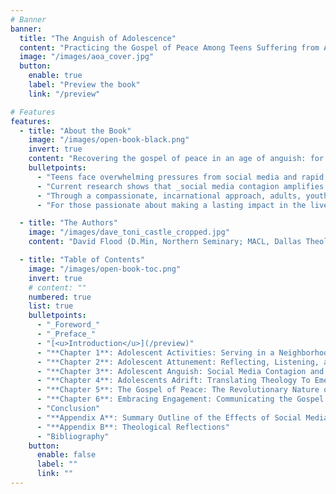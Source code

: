```yaml
---
# Banner
banner:
  title: "The Anguish of Adolescence"
  content: "Practicing the Gospel of Peace Among Teens Suffering from Anxiety and Depression."
  image: "/images/aoa_cover.jpg"
  button:
    enable: true
    label: "Preview the book"
    link: "/preview"

# Features
features:
  - title: "About the Book"
    image: "/images/open-book-black.png"
    invert: true
    content: "Recovering the gospel of peace in an age of anguish: for the millions of adolescents rejecting Christianity, and the record numbers who find it irrelevant. **_The Anguish of Adolescence_** is a timely read for anyone looking to understand and support today's teenagers, especially those grappling with anxiety, depression, and spiritual disconnect. As mental health issues surge, this highlights the importance of offering _the gospel of peace_ to emerging generations yearning for hope."
    bulletpoints:
      - "Teens face overwhelming pressures from social media and rapid cultural changes, often resulting in a growing disconnect from traditional family structures and religious institutions. This gap can be bridged by offering teens a pathway to reconnect with faith and family while addressing their struggles. "
      - "Current research shows that _social media contagion amplifies external voices_, drawing youth into others' narratives and stripping them of their unique stories. Half of all teenagers struggle with anxiety and depression, and suicide attempts continue to rise."
      - "Through a compassionate, incarnational approach, adults, youth ministers, and mentors are encouraged to connect with young people in their spaces—_building trust, listening, and learning their unique language_. Practical steps are provided to begin meaningful relationships, contextualize the gospel for young people, and offer real-world solutions to their struggles."
      - "For those passionate about making a lasting impact in the lives of youth, **_The Anguish of Adolescence_** will equip you with the tools to break down barriers and foster deep, transformative relationships. Ultimately, it’s about offering healing, wholeness, and the love of Jesus to a _generation that desperately needs and yearns for peace but rejects the church_. This resource is for anyone committed to walking with teens through their spiritual and emotional journeys."

  - title: "The Authors"
    image: "/images/dave_toni_castle_cropped.jpg"
    content: "David Flood (D.Min, Northern Seminary; MACL, Dallas Theological Seminary; BA, Moody Bible Institute) and Antoinette Flood (BA, Biblical Studies, University of Northwestern St. Paul; High School Advisor) have committed 30 years to evangelizing, educating, and mentoring teenagers through their 501(c)(3) nonprofit organization, Non-Toxic Youth Alternatives, Inc."

  - title: "Table of Contents"
    image: "/images/open-book-toc.png"
    invert: true
    # content: ""
    numbered: true
    list: true
    bulletpoints:
      - "_Foreword_"
      - "_Preface_"
      - "[<u>Introduction</u>](/preview)"
      - "**Chapter 1**: Adolescent Activities: Serving in a Neighborhood Teen Center"
      - "**Chapter 2**: Adolescent Attunement: Reflecting, Listening, and Learning Through Shared Experiences"
      - "**Chapter 3**: Adolescent Anguish: Social Media Contagion and the Devastating Rise of Anxiety and Depression"
      - "**Chapter 4**: Adolescents Adrift: Translating Theology To Emerging Generations"
      - "**Chapter 5**: The Gospel of Peace: The Revolutionary Nature of Reconciliation"
      - "**Chapter 6**: Embracing Engagement: Communicating the Gospel of Peace to Digital-Age Teens"
      - "Conclusion"
      - "**Appendix A**: Summary Outline of the Effects of Social Media Contagion"
      - "**Appendix B**: Theological Reflections"
      - "Bibliography"
    button:
      enable: false
      label: ""
      link: ""
---
```

